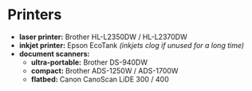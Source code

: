 # Printers

- **laser printer:** Brother HL-L2350DW / HL-L2370DW
- **inkjet printer:** Epson EcoTank *(inkjets clog if unused for a long time)*
- **document scanners:** 
	- **ultra-portable:** Brother DS-940DW
	- **compact:** Brother ADS-1250W / ADS-1700W
	- **flatbed:** Canon CanoScan LiDE 300 / 400